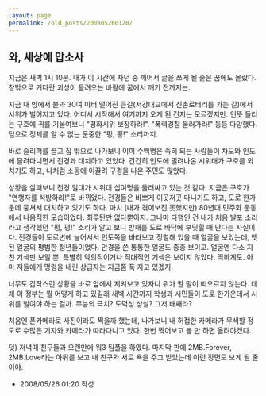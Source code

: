 ```yaml
---
layout: page
permalink: /old_posts/200805260120/
---
```


## 와, 세상에 맙소사


지금은 새벽 1시 10분. 내가 이 시간에 자던 중 깨어서 글을 쓰게 될 줄은 꿈에도 몰랐다. 창밖으로 커다란 괴성이 들려오는 바람에 꿈에서 깨기 전까지는.

지금 내 방에서 불과 30여 미터 떨어진 큰길(서강대교에서 신촌로터리를 가는 길)에서 시위가 벌어지고 있다. 어디서 시작해서 여기까지 오게 된 건지는 모르겠지만. 언뜻 들리는 구호에 귀를 기울여보니 "평화시위 보장하라!". "폭력경찰 물러가라!" 등등 다양했다. 덤으로 정체를 알 수 없는 둔중한 "펑, 펑!" 소리까지.

바로 슬리퍼를 끌고 집 밖으로 나가보니 이미 수백명은 족히 되는 사람들이 차도와 인도에 몰려다니면서 전경과 대치하고 있었다. 간간히 인도에 밀려나온 시위대가 구호를 외치기도 하고, 나처럼 소동에 이끌려 구경을 나온 주민도 많았다.

상황을 살펴보니 전경 일대가 시위대 십여명을 둘러싸고 있는 것 같다. 지금은 구호가 "연행자를 석방하라!"로 바뀌었다. 전경들은 바쁘게 이곳저곳 다니기도 하고, 도로 한가운데 뭉쳐서 대치하고 있기도 하다. 
마치 (내가 겪어보진 못했지만) 80년대 민주화 운동에서 나옴직한 모습이었다. 최루탄만 없다뿐이지. 그나마 다행인 건 내가 처음 발포 소리라고 생각했던 "펑, 펑!" 소리가 알고 보니 방패를 도로 바닥에 부딪힐 때 난다는 사실이다.
전경들이 도로변에 늘어서서 인도쪽을 바라보고 정렬해 있을 때 얼굴을 보았는데, 앳된 얼굴의 평범한 청년들이었다. 안경을 쓴 통통한 얼굴도 종종 보이고. 얼굴엔 다소 지친 기색만 보일 뿐, 특별히 악의적이거나 적대적인 기색은 보이지 않았다. 딱하게도. 아마 저들에게 명령을 내린 상급자는 지금쯤 푹 자고 있겠지.

너무도 갑작스런 상황을 바로 앞에서 지켜보고 있자니 뭐가 할 말이 떠오르지 않는다. 대체 이 정부는 뭘 어떻게 하고 있길래 새벽 시간까지 학생과 시민들이 도로 한가운데서 시위를 벌여야 하는 걸까. 무능의 극치? 도덕성 상실? 그저 배째라? 

처음엔 폰카메라로 사진이라도 찍을까 했는데, 나가보니 내 허접한 카메라가 무색할 정도로 수많은 기자와 카메라가 따라다니고 있다. 한번 찍어보고 볼 만 하면 올려야겠다.



덧) 저녁때 친구들과 오랜만에 워3 팀플을 하였다. 마지막 판에 2MB.Forever, 2MB.Love라는 아뒤를 보고 내 친구와 서로 욕을 주고 받았는데 이런 장면도 보게 될 줄이야.






- 2008/05/26 01:20 작성